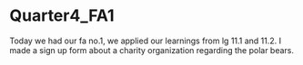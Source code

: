 # Quarter4_FA1

Today we had our fa no.1, we applied our learnings from lg 11.1 and 11.2. I made a sign up form about a charity organization regarding the polar bears.
